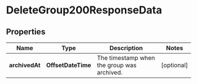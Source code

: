 

# DeleteGroup200ResponseData


## Properties

| Name | Type | Description | Notes |
|------------ | ------------- | ------------- | -------------|
|**archivedAt** | **OffsetDateTime** | The timestamp when the group was archived. |  [optional] |



